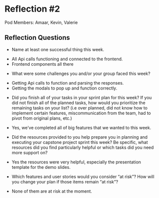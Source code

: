 # Reflection #2

Pod Members: Amaar, Kevin, Valerie

## Reflection Questions

* Name at least one successful thing this week.
- All Api calls functioning and connected to the frontend.
- Frontend components all there

* What were some challenges you and/or your group faced this week?
- Getting Api calls to function and parsing the responses.
- Getting the modals to pop up and function correctly.

* Did you finish all of your tasks in your sprint plan for this week? If you did not finish all of the planned tasks, how would you prioritize the remaining tasks on your list?  (i.e over planned, did not know how to implement certain features, miscommunication from the team, had to pivot from original plans, etc.)
- Yes, we've completed all of big features that we wanted to this week.
* Did the resources provided to you help prepare you in planning and executing your capstone project sprint this week? Be specific, what resources did you find particularly helpful or which tasks did you need more support on?
- Yes the resources were very helpful, especially the presentation template for the demo slides.

* Which features and user stories would you consider “at risk”? How will you change your plan if those items remain “at risk”?
- None of them are at risk at the moment.
